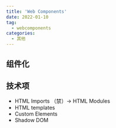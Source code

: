 ```yaml
---
title: 'Web Components'
date: 2022-01-10
tag:
  - webcomponents
categories:
  - 其他
---
```


## 组件化

## 技术项

- HTML Imports （禁）-> HTML Modules
- HTML templates
- Custom Elements
- Shadow DOM
